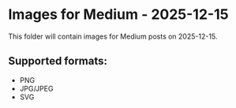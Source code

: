 # Images for Medium - 2025-12-15

This folder will contain images for Medium posts on 2025-12-15.

## Supported formats:
- PNG
- JPG/JPEG
- SVG
